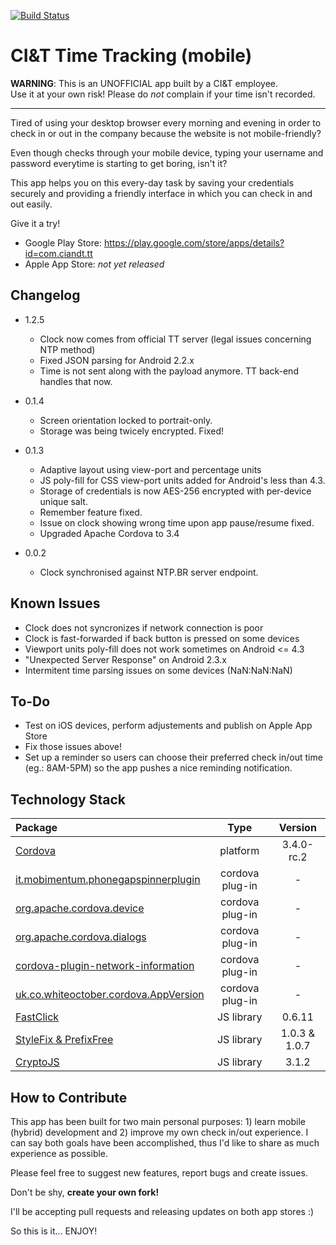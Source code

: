 [![Build Status](https://travis-ci.org/larruda/ciandt_tt.svg?branch=develop)](https://travis-ci.org/larruda/ciandt_tt)
# CI&T Time Tracking (mobile)


**WARNING**:
This is an UNOFFICIAL app built by a CI&T employee.  
Use it at your own risk! Please do *not* complain if your time isn't recorded.

---

Tired of using your desktop browser every morning and evening in order to check in or out in the company because the website is not mobile-friendly? 

Even though checks through your mobile device, typing your username and password everytime is starting to get boring, isn't it?

This app helps you on this every-day task by saving your credentials securely and providing a friendly interface in which you can check in and out easily.

Give it a try!

* Google Play Store: https://play.google.com/store/apps/details?id=com.ciandt.tt
* Apple App Store: *not yet released*

## Changelog 

* 1.2.5
  * Clock now comes from official TT server (legal issues concerning NTP method)
  * Fixed JSON parsing for Android 2.2.x
  * Time is not sent along with the payload anymore. TT back-end handles that now.

* 0.1.4
  * Screen orientation locked to portrait-only.
  * Storage was being twicely encrypted. Fixed!

* 0.1.3
  * Adaptive layout using view-port and percentage units
  * JS poly-fill for CSS view-port units added for Android's less than 4.3.
  * Storage of credentials is now AES-256 encrypted with per-device unique salt.
  * Remember feature fixed.
  * Issue on clock showing wrong time upon app pause/resume fixed.
  * Upgraded Apache Cordova to 3.4

* 0.0.2
  * Clock synchronised against NTP.BR server endpoint.
  
## Known Issues 

* Clock does not syncronizes if network connection is poor
* Clock is fast-forwarded if back button is pressed on some devices
* Viewport units poly-fill does not work sometimes on Android <= 4.3
* "Unexpected Server Response" on Android 2.3.x
* Intermitent time parsing issues on some devices (NaN:NaN:NaN)

## To-Do 

* Test on iOS devices, perform adjustements and publish on Apple App Store
* Fix those issues above!
* Set up a reminder so users can choose their preferred check in/out time (eg.: 8AM-5PM) so the app pushes a nice reminding notification.

## Technology Stack

| Package       | Type       | Version |
|:------------- |:-------------: | :-------: |
| [Cordova](https://cordova.apache.org/)       | platform   | 3.4.0-rc.2 
| [it.mobimentum.phonegapspinnerplugin](https://github.com/mobimentum/phonegap-plugin-loading-spinner)    | cordova plug-in      | - |
| [org.apache.cordova.device](https://github.com/apache/cordova-plugin-device) | cordova plug-in      | - |
| [org.apache.cordova.dialogs](https://github.com/apache/cordova-plugin-dialogs) | cordova plug-in | - |
| [cordova-plugin-network-information](https://github.com/apache/cordova-plugin-network-information) | cordova plug-in | - |
| [uk.co.whiteoctober.cordova.AppVersion](https://github.com/whiteoctober/cordova-plugin-app-version) | cordova plug-in | - |
| [FastClick](https://github.com/ftlabs/fastclick) | JS library | 0.6.11 |
| [StyleFix & PrefixFree](https://github.com/LeaVerou/prefixfree) | JS library | 1.0.3 & 1.0.7 |
| [CryptoJS](https://code.google.com/p/crypto-js/) | JS library | 3.1.2 |

## How to Contribute

This app has been built for two main personal purposes: 1) learn mobile (hybrid) development and 2) improve my own check in/out experience. I can say both goals have been accomplished, thus I'd like to share as much experience as possible.

Please feel free to suggest new features, report bugs and create issues.

Don't be shy, **create your own fork!**

I'll be accepting pull requests and releasing updates on both app stores :)

So this is it... ENJOY!
